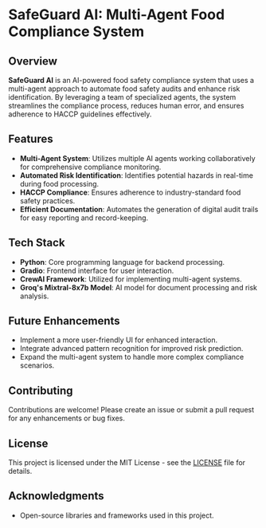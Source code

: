 # SafeGuard AI: Multi-Agent Food Compliance System

## Overview

**SafeGuard AI** is an AI-powered food safety compliance system that uses a multi-agent approach to automate food safety audits and enhance risk identification. By leveraging a team of specialized agents, the system streamlines the compliance process, reduces human error, and ensures adherence to HACCP guidelines effectively.

## Features

- **Multi-Agent System**: Utilizes multiple AI agents working collaboratively for comprehensive compliance monitoring.
- **Automated Risk Identification**: Identifies potential hazards in real-time during food processing.
- **HACCP Compliance**: Ensures adherence to industry-standard food safety practices.
- **Efficient Documentation**: Automates the generation of digital audit trails for easy reporting and record-keeping.

## Tech Stack

- **Python**: Core programming language for backend processing.
- **Gradio**: Frontend interface for user interaction.
- **CrewAI Framework**: Utilized for implementing multi-agent systems.
- **Groq's Mixtral-8x7b Model**: AI model for document processing and risk analysis.


## Future Enhancements

- Implement a more user-friendly UI for enhanced interaction.
- Integrate advanced pattern recognition for improved risk prediction.
- Expand the multi-agent system to handle more complex compliance scenarios.

## Contributing

Contributions are welcome! Please create an issue or submit a pull request for any enhancements or bug fixes.

## License

This project is licensed under the MIT License - see the [LICENSE](LICENSE) file for details.

## Acknowledgments

- Open-source libraries and frameworks used in this project.
